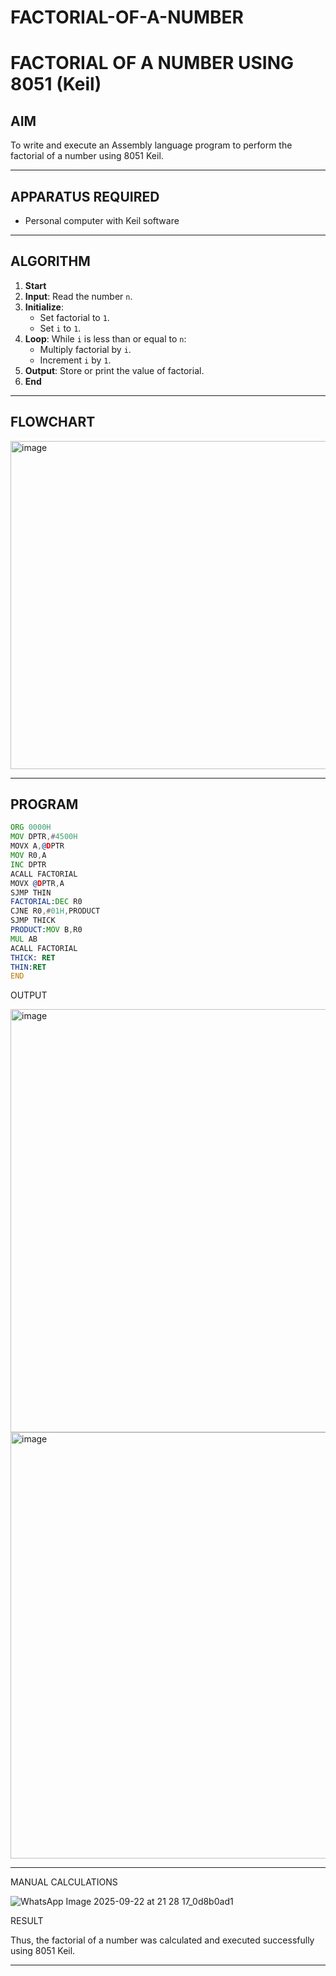 # FACTORIAL-OF-A-NUMBER
# FACTORIAL OF A NUMBER USING 8051 (Keil)

## AIM
To write and execute an Assembly language program to perform the factorial of a number using 8051 Keil.

---

## APPARATUS REQUIRED
- Personal computer with Keil software

---

## ALGORITHM
1. **Start**
2. **Input**: Read the number `n`.
3. **Initialize**:
   - Set factorial to `1`.
   - Set `i` to `1`.
4. **Loop**: While `i` is less than or equal to `n`:
   - Multiply factorial by `i`.
   - Increment `i` by `1`.
5. **Output**: Store or print the value of factorial.
6. **End**

---

## FLOWCHART
<img width="506" height="525" alt="image" src="https://github.com/user-attachments/assets/f3b47187-6f0f-490c-8704-f2973cb2b276" />


---

## PROGRAM
```asm
ORG 0000H
MOV DPTR,#4500H
MOVX A,@DPTR
MOV R0,A
INC DPTR
ACALL FACTORIAL
MOVX @DPTR,A
SJMP THIN
FACTORIAL:DEC R0
CJNE R0,#01H,PRODUCT
SJMP THICK
PRODUCT:MOV B,R0
MUL AB
ACALL FACTORIAL
THICK: RET
THIN:RET
END

```
OUTPUT

<img width="651" height="677" alt="image" src="https://github.com/user-attachments/assets/75f64243-efd3-4499-82de-36846c934e97" />


<img width="1287" height="682" alt="image" src="https://github.com/user-attachments/assets/4c05eab6-1705-4e1f-a61b-9052d42142d9" />


---
MANUAL CALCULATIONS


![WhatsApp Image 2025-09-22 at 21 28 17_0d8b0ad1](https://github.com/user-attachments/assets/be8ba897-d0ae-4f17-bfe2-f5383ce92a07)


RESULT

Thus, the factorial of a number was calculated and executed successfully using 8051 Keil.

---


